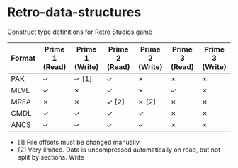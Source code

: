# Retro-data-structures
Construct type definitions for Retro Studios game

| Format   | Prime 1 (Read) | Prime 1 (Write) | Prime 2 (Read) | Prime 2 (Write) | Prime 3 (Read) | Prime 3 (Write) |
| -------- | -------------- | --------------- | -------------- | --------------- | -------------- | --------------- |
| PAK      | &check;        | &check; [1]     | &check;        | &cross;         | &cross;        | &cross;         |
| MLVL     | &check;        | &cross;         | &check;        | &cross;         | &check;        | &cross;         |
| MREA     | &cross;        | &cross;         | &check; [2]    | &cross; [2]     | &cross;        | &cross;         |
| CMDL     | &check;        | &check;         | &check;        | &check;         | &cross;        | &cross;         |
| ANCS     | &check;        | &check;         | &check;        | &check;         | &cross;        | &cross;         |

* [1] File offsets must be changed manually
* [2] Very limited. Data is uncompressed automatically on read, but not split by sections. Write 
